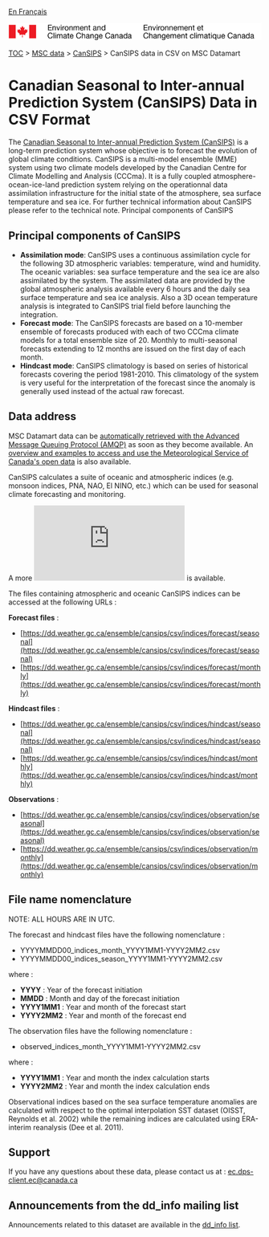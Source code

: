 [En Français](readme_cansips-datamartcsv_fr.md)

![ECCC logo](../../img_eccc-logo.png)

[TOC](../../readme_en.md) > [MSC data](../readme_en.md) > [CanSIPS](readme_cansips_en.md) > CanSIPS data in CSV on MSC Datamart

# Canadian Seasonal to Inter-annual Prediction System (CanSIPS) Data in CSV Format

The [Canadian Seasonal to Inter-annual Prediction System (CanSIPS)](readme_cansips_en.md) is a long-term prediction system whose objective is to forecast the evolution of global climate conditions. CanSIPS is a multi-model ensemble (MME) system using two climate models developed by the Canadian Centre for Climate Modelling and Analysis (CCCma). It is a fully coupled atmosphere-ocean-ice-land prediction system relying on the operationnal data assimilation infrastructure for the initial state of the atmosphere, sea surface temperature and sea ice. For further technical information about CanSIPS please refer to the technical note.
Principal components of CanSIPS

## Principal components of CanSIPS
    
* __Assimilation mode__: CanSIPS uses a continuous assimilation cycle for the following 3D atmospheric variables: temperature, wind and humidity. The oceanic variables: sea surface temperature and the sea ice are also assimilated by the system. The assimilated data are provided by the global atmospheric analysis available every 6 hours and the daily sea surface temperature and sea ice analysis. Also a 3D ocean temperature analysis is integrated to CanSIPS trial field before launching the integration.
* __Forecast mode__: The CanSIPS forecasts are based on a 10-member ensemble of forecasts produced with each of two CCCma climate models for a total ensemble size of 20. Monthly to multi-seasonal forecasts extending to 12 months are issued on the first day of each month.
* __Hindcast mode__: CanSIPS climatology is based on series of historical forecasts covering the period 1981-2010. This climatology of the system is very useful for the interpretation of the forecast since the anomaly is generally used instead of the actual raw forecast.

## Data address 

MSC Datamart data can be [automatically retrieved with the Advanced Message Queuing Protocol (AMQP)](../../msc-datamart/amqp_en.md) as soon as they become available. An [overview and examples to access and use the Meteorological Service of Canada's open data](../../usage/readme_en.md) is also available.

CanSIPS calculates a suite of oceanic and atmospheric indices (e.g. monsoon indices, PNA, NAO, El NINO, etc.) which can be used for seasonal climate forecasting and monitoring. 

A more ![detailed description of the indices](https://collaboration.cmc.ec.gc.ca/cmc/cmos/public_doc/msc-data/nwp_cansips/indices_CANSIPS_e.pdf) is available.

The files containing atmospheric and oceanic CanSIPS indices can be accessed at the following URLs :

__Forecast files__ :

* [https://dd.weather.gc.ca/ensemble/cansips/csv/indices/forecast/seasonal](https://dd.weather.gc.ca/ensemble/cansips/csv/indices/forecast/seasonal)
* [https://dd.weather.gc.ca/ensemble/cansips/csv/indices/forecast/monthly](https://dd.weather.gc.ca/ensemble/cansips/csv/indices/forecast/monthly)

__Hindcast files__ :

* [https://dd.weather.gc.ca/ensemble/cansips/csv/indices/hindcast/seasonal](https://dd.weather.gc.ca/ensemble/cansips/csv/indices/hindcast/seasonal)
* [https://dd.weather.gc.ca/ensemble/cansips/csv/indices/hindcast/monthly](https://dd.weather.gc.ca/ensemble/cansips/csv/indices/hindcast/monthly)

__Observations__ :

* [https://dd.weather.gc.ca/ensemble/cansips/csv/indices/observation/seasonal](https://dd.weather.gc.ca/ensemble/cansips/csv/indices/observation/seasonal)
* [https://dd.weather.gc.ca/ensemble/cansips/csv/indices/observation/monthly](https://dd.weather.gc.ca/ensemble/cansips/csv/indices/observation/monthly)

## File name nomenclature 

NOTE: ALL HOURS ARE IN UTC.

The forecast and hindcast files have the following nomenclature :

* YYYYMMDD00_indices_month_YYYY1MM1-YYYY2MM2.csv
* YYYYMMDD00_indices_season_YYYY1MM1-YYYY2MM2.csv

where :
* __YYYY__ : Year of the forecast initiation
* __MMDD__ : Month and day of the forecast initiation
* __YYYY1MM1__ : Year and month of the forecast start
* __YYYY2MM2__ : Year and month of the forecast end 

The observation files have the following nomenclature :

* observed_indices_month_YYYY1MM1-YYYY2MM2.csv

where :
* __YYYY1MM1__ : Year and month the index calculation starts
* __YYYY2MM2__ : Year and month the index calculation ends

Observational indices based on the sea surface temperature anomalies are calculated with respect to the optimal interpolation SST dataset (OISST, Reynolds et al. 2002) while the remaining indices are calculated using ERA-interim reanalysis (Dee et al. 2011).

## Support

If you have any questions about these data, please contact us at : ec.dps-client.ec@canada.ca

## Announcements from the dd_info mailing list 

Announcements related to this dataset are available in the [dd_info list](https://lists.ec.gc.ca/cgi-bin/mailman/listinfo/dd_info).
